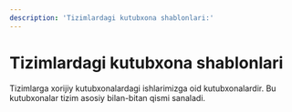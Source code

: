 ```yaml
---
description: 'Tizimlardagi kutubxona shablonlari:'
---
```


# Tizimlardagi kutubxona shablonlari

&#x20;Tizimlarga xorijiy kutubxonalardagi ishlarimizga oid kutubxonalardir. Bu kutubxonalar tizim asosiy bilan-bitan qismi sanaladi.
